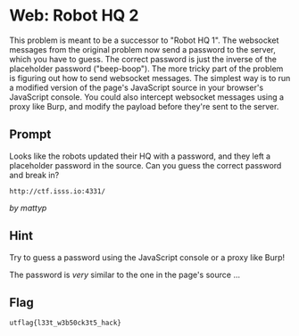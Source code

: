 # Web: Robot HQ 2
This problem is meant to be a successor to "Robot HQ 1". The websocket 
messages from the original problem now send a password to the server, 
which you have to guess. The correct password is just the inverse of the 
placeholder password ("beep-boop"). The more tricky part of the problem 
is figuring out how to send websocket messages. The simplest way is to 
run a modified version of the page's JavaScript source in your browser's 
JavaScript console. You could also intercept websocket messages using a 
proxy like Burp, and modify the payload before they're sent to the server.

## Prompt
Looks like the robots updated their HQ with a password, and they 
left a placeholder password in the source. Can you guess the correct 
password and break in?

`http://ctf.isss.io:4331/`

_by mattyp_

## Hint
Try to guess a password using the JavaScript console or a proxy like Burp!

The password is _very_ similar to the one in the page's source ...

## Flag
`utflag{l33t_w3b50ck3t5_hack}`
